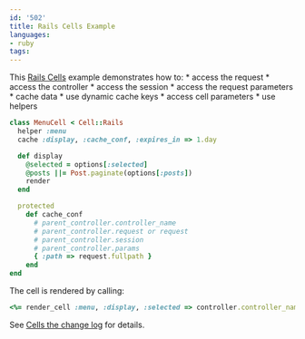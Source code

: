 ```yaml
---
id: '502'
title: Rails Cells Example
languages:
- ruby
tags:
---
```

This [Rails Cells](http://cells.rubyforge.org/) example demonstrates how to:
\* access the request
\* access the controller
\* access the session
\* access the request parameters
\* cache data
\* use dynamic cache keys
\* access cell parameters
\* use helpers


```ruby
class MenuCell < Cell::Rails
  helper :menu
  cache :display, :cache_conf, :expires_in => 1.day

  def display
    @selected = options[:selected]
    @posts ||= Post.paginate(options[:posts])
    render
  end

  protected
    def cache_conf
      # parent_controller.controller_name
      # parent_controller.request or request
      # parent_controller.session
      # parent_controller.params
      { :path => request.fullpath }
    end
end
```
    

The cell is rendered by calling:


```ruby
<%= render_cell :menu, :display, :selected => controller.controller_name %>
```
    

See [Cells the change log](https://github.com/apotonick/cells/blob/master/CHANGES.textile) for details.

